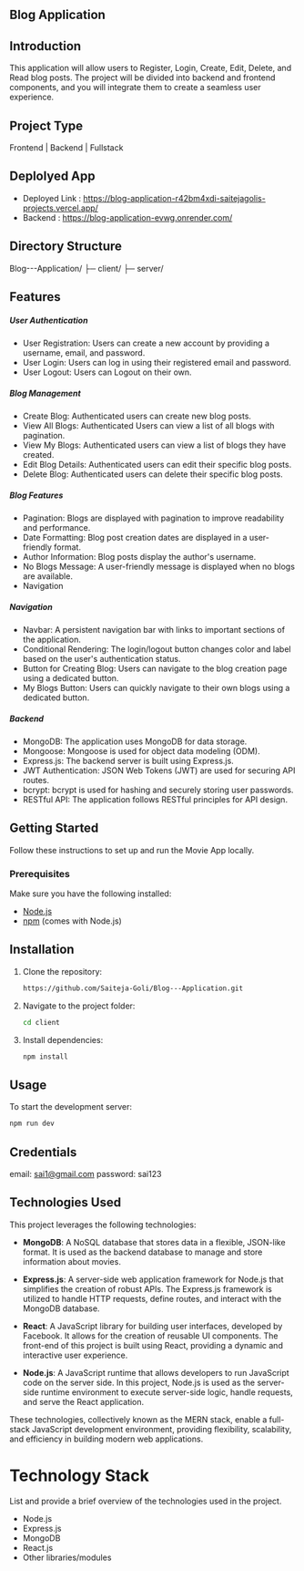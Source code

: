 ## Blog Application


## Introduction
This application will allow users to Register, Login, Create, Edit, Delete, and Read blog posts. The project will be divided into backend and frontend components, and you will integrate them to create a seamless user experience.

## Project Type
Frontend | Backend | Fullstack

## Deplolyed App
- Deployed Link : https://blog-application-r42bm4xdi-saitejagolis-projects.vercel.app/
- Backend : https://blog-application-evwg.onrender.com/

## Directory Structure
Blog---Application/
├─ client/
├─ server/

## Features
##### User Authentication
- User Registration: Users can create a new account by providing a username, email, and password.
- User Login: Users can log in using their registered email and password.
- User Logout: Users can Logout on their own.

##### Blog Management
- Create Blog: Authenticated users can create new blog posts.
- View All Blogs: Authenticated Users can view a list of all blogs with pagination.
- View My Blogs: Authenticated users can view a list of blogs they have created.
- Edit Blog Details: Authenticated users can edit their specific blog posts.
- Delete Blog: Authenticated users can delete their specific blog posts.


##### Blog Features
- Pagination: Blogs are displayed with pagination to improve readability and performance.
- Date Formatting: Blog post creation dates are displayed in a user-friendly format.
- Author Information: Blog posts display the author's username.
- No Blogs Message: A user-friendly message is displayed when no blogs are available.
- Navigation

##### Navigation
- Navbar: A persistent navigation bar with links to important sections of the application.
- Conditional Rendering: The login/logout button changes color and label based on the user's authentication status.
- Button for Creating Blog: Users can navigate to the blog creation page using a dedicated button.
- My Blogs Button: Users can quickly navigate to their own blogs using a dedicated button.


##### Backend
- MongoDB: The application uses MongoDB for data storage.
- Mongoose: Mongoose is used for object data modeling (ODM).
- Express.js: The backend server is built using Express.js.
- JWT Authentication: JSON Web Tokens (JWT) are used for securing API routes.
- bcrypt: bcrypt is used for hashing and securely storing user passwords.
- RESTful API: The application follows RESTful principles for API design.


## Getting Started
Follow these instructions to set up and run the Movie App locally.

### Prerequisites

Make sure you have the following installed:

- [Node.js](https://nodejs.org/)
- [npm](https://www.npmjs.com/) (comes with Node.js)

## Installation

1. Clone the repository:

   ```bash
   https://github.com/Saiteja-Goli/Blog---Application.git
   ```

2. Navigate to the project folder:

   ```bash
   cd client
   ```

3. Install dependencies:

   ```bash
   npm install
   ```

## Usage

To start the development server:

```bash
npm run dev
```

## Credentials
email: sai1@gmail.com
password: sai123

## Technologies Used

This project leverages the following technologies:

- **MongoDB**: A NoSQL database that stores data in a flexible, JSON-like format. It is used as the backend database to manage and store information about movies.

- **Express.js**: A server-side web application framework for Node.js that simplifies the creation of robust APIs. The Express.js framework is utilized to handle HTTP requests, define routes, and interact with the MongoDB database.

- **React**: A JavaScript library for building user interfaces, developed by Facebook. It allows for the creation of reusable UI components. The front-end of this project is built using React, providing a dynamic and interactive user experience.

- **Node.js**: A JavaScript runtime that allows developers to run JavaScript code on the server side. In this project, Node.js is used as the server-side runtime environment to execute server-side logic, handle requests, and serve the React application.

These technologies, collectively known as the MERN stack, enable a full-stack JavaScript development environment, providing flexibility, scalability, and efficiency in building modern web applications.

# Technology Stack
List and provide a brief overview of the technologies used in the project.

- Node.js
- Express.js
- MongoDB
- React.js
- Other libraries/modules
